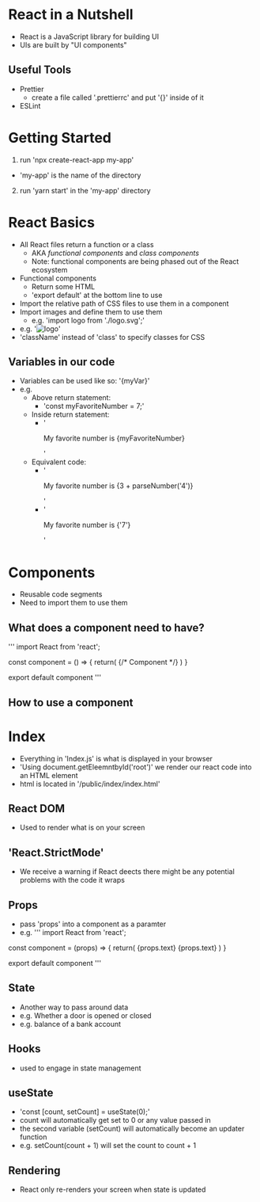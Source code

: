 # React in a Nutshell
- React is a JavaScript library for building UI
- UIs are built by "UI components"

## Useful Tools
- Prettier
  - create a file called '.prettierrc' and put '{}' inside of it
- ESLint

# Getting Started
1. run 'npx create-react-app my-app'
  - 'my-app' is the name of the directory
2. run 'yarn start' in the 'my-app' directory

# React Basics
- All React files return a function or a class
  - AKA *functional components* and *class components*
  - Note: functional components are being phased out of the React ecosystem
- Functional components
  - Return some HTML
  - 'export default' at the bottom line to use 
- Import the relative path of CSS files to use them in a component
- Import images and define them to use them
  - e.g. 'import logo from './logo.svg';'
- e.g. '<img src={logo} className="App-logo" alt="logo" />'
- 'className' instead of 'class' to specify classes for CSS

## Variables in our code
- Variables can be used like so: '{myVar}'
- e.g.
  - Above return statement:
    - 'const myFavoriteNumber = 7;' 
  - Inside return statement:
    - '<p>My favorite number is {myFavoriteNumber}</p>'
  - Equivalent code:
    - '<p>My favorite number is {3 + parseNumber('4')}</p>'
    - '<p>My favorite number is {'7'}</p>'

# Components
- Reusable code segments
- Need to import them to use them

## What does a component need to have?

'''
import React from 'react';

const component = () => {
  return(
    {/* Component */}
  )
}

export default component
'''

## How to use a component

<Component />

# Index
- Everything in 'Index.js' is what is displayed in your browser
- 'Using document.getEleemntbyId('root')' we render our react code into an HTML element
- html is located in '/public/index/index.html'

## React DOM
- Used to render what is on your screen

## 'React.StrictMode'
- We receive a warning if React deects there might be any potential problems with the code it wraps

## Props
- pass 'props' into a component as a paramter 
- e.g.
'''
import React from 'react';

const component = (props) => {
  return(
    {props.text}
    {props.text}
  )
}

export default component
'''

## State
- Another way to pass around data
- e.g. Whether a door is opened or closed
- e.g. balance of a bank account

## Hooks
- used to engage in state management

## useState
- 'const [count, setCount] = useState(0);'
- count will automatically get set to 0 or any value passed in
- the second variable (setCount) will automatically become an updater function
- e.g. setCount(count + 1) will set the count to count + 1


## Rendering
- React only re-renders your screen when state is updated


